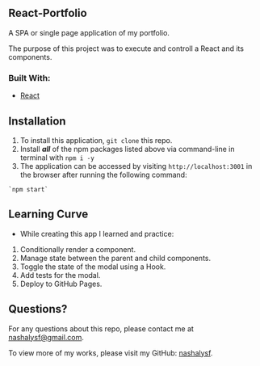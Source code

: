## React-Portfolio
A SPA or single page application of my portfolio.

The purpose of this project was to execute and controll a React and its components.

### Built With:
- [React](https://reactjs.org/)

## Installation
1. To install this application, `git clone` this repo.
2. Install ***all*** of the npm packages listed above via command-line in terminal with `npm i -y`
3. The application can be accessed by visiting `http://localhost:3001` in the browser after running the following command:
```
`npm start`
```

## Learning Curve
* While creating this app I learned and practice:
1. Conditionally render a component.
2. Manage state between the parent and child components.
3. Toggle the state of the modal using a Hook.
4. Add tests for the modal.
5. Deploy to GitHub Pages.

## Questions?
For any questions about this repo, please contact me at [nashalysf@gmail.com](mailto:nashalysf@gmail.com).

To view more of my works, please visit my GitHub: [nashalysf](https://github.com/nashalysf).
